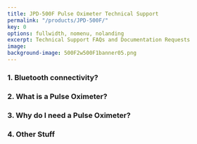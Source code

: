 ```yaml
---
title: JPD-500F Pulse Oximeter Technical Support
permalink: "/products/JPD-500F/"
key: 0
options: fullwidth, nomenu, nolanding
excerpt: Technical Support FAQs and Documentation Requests
image: 
background-image: 500F2w500F1banner05.png
---
```

### 1. Bluetooth connectivity?
### 2. What is a Pulse Oximeter?
### 3. Why do I need a Pulse Oximeter?
### 4. Other Stuff

